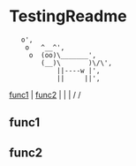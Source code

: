 # TestingReadme

       o',
        o   ^__^',
         o  (oo)\_______',
            (__)\       )\/\',
                ||----w |',
                ||     ||',
[func1](##func1 "func1") | [func2](##func2 "func2") |
        |                       |
        \/                      \/



## func1
## func2
